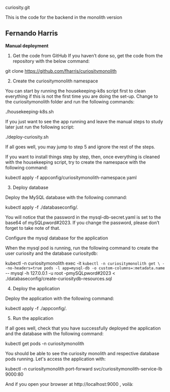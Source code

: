 curiosity.git

This is the code for the backend in the monolith version

Fernando Harris
---

**Manual deployment**

1.	Get the code from GitHub
If you haven’t done so, get the code from the repository with the below command:

git clone https://github.com/fharris/curiositymonolith

2.	Create the curiositymonolith namespace

You can start by running the housekeeping-k8s script first to clean everything if this is not the first time you are doing the set-up.  Change to the curiositymonolith folder and run the following commands:

 ./housekeeping-k8s.sh

If you just want to see the app running and leave the manual steps to study later just run the following script:

./deploy-curiosity.sh

If all goes well, you may jump to step 5 and ignore the rest of the steps.

If you want to install things step by step, then, once everything is cleaned with the housekeeping script, try to create the namespace with the following command:

kubectl apply -f appconfig/curiositymonolith-namespace.yaml

3.	Deploy database

Deploy the MySQL database with the following command:

kubectl apply -f ./databaseconfig/.

You will notice that the password in the mysql-db-secret.yaml is set to the base64 of mySQLpword#2023. If you change the password, please don’t forget to take note of that.

Configure the mysql database for the application  

When the mysql pod is running, run the following command to create the user curiosity and the database curiositydb:

kubectl -n curiositymonolith exec -it  `kubectl -n curiositymonolith get \
 --no-headers=true pods -l app=mysql-db -o custom-columns=:metadata.name` \
 -- mysql -h 127.0.0.1 -u root -pmySQLpword#2023 < ./databaseconfig/create-curiositydb-resources.sql

4.	Deploy the application

Deploy the application with the following command:

kubectl apply -f ./appconfig/.

5.	Run the application

If all goes well, check that you have successfully deployed the application and the database with the following command:

kubectl get pods -n curiositymonolith

You should be able to see the curiosity monolith and respective database pods running. Let's access the application with:

kubectl -n curiositymonolith port-forward svc/curiositymonolith-service-lb 9000:80

And if you open your browser at http://localhost:9000 , voilà:



